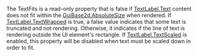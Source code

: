 The TextFits is a read-only property that is false if [TextLabel.Text](https://developer.roblox.com/en-us/api-reference/property/TextLabel/Text) content does not fit within the [GuiBase2d.AbsoluteSize](https://developer.roblox.com/en-us/api-reference/property/GuiBase2d/AbsoluteSize) when rendered. If [TextLabel.TextWrapped](https://developer.roblox.com/en-us/api-reference/property/TextLabel/TextWrapped) is true, a false value indicates that some text is truncated and not rendering. Otherwise, it indicates if the line of text is rendering outside the UI element's rectangle. If [TextLabel.TextScaled](https://developer.roblox.com/en-us/api-reference/property/TextLabel/TextScaled) is enabled, this property will be disabled when text must be scaled down in order to fit.